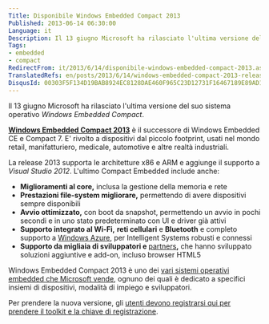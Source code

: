 ```yaml
---
Title: Disponibile Windows Embedded Compact 2013
Published: 2013-06-14 06:30:00
Language: it
Description: Il 13 giugno Microsoft ha rilasciato l'ultima versione del suo sistema operativo Windows Embedded Compact . Windows Embedded Compact 2013 è il successore di Windows Embedded CE e Compact 7. E' rivolto a dispositivi dal piccolo footprint, usati nel mondo retail, manifatturiero, medicale, automotive e altre realtà industriali. La release 2013 supporta le architetture x86 e ARM e aggiunge il supporto a Visual Studio 2012 . L'ultimo Compact Embedded include anche
Tags:
- embedded
- compact
RedirectFrom: it/2013/6/14/disponibile-windows-embedded-compact-2013.aspx
TranslatedRefs: en/posts/2013/6/14/windows-embedded-compact-2013-released.md
DisqusId: 00303F5F134D19BAB8924EC8128DAE460F965C23D12731F16467189E89AD1453
---
```

Il 13 giugno Microsoft ha rilasciato l'ultima versione del suo sistema operativo *Windows Embedded Compact*.

**<a href="http://www.microsoft.com/en-us/news/features/2013/jun13/06-13EmbeddedCompactGA.aspx" target="_blank">Windows Embedded Compact 2013</a>** è il successore di Windows Embedded CE e Compact 7. E' rivolto a dispositivi dal piccolo footprint, usati nel mondo retail, manifatturiero, medicale, automotive e altre realtà industriali.

La release 2013 supporta le architetture x86 e ARM e aggiunge il supporto a *Visual Studio 2012*. L'ultimo Compact Embedded include anche:

*   <span style="font-weight: bold;">Miglioramenti al core,</span>
inclusa la gestione della memoria e rete
*   <span style="font-weight: bold;">Prestazioni file-system
migliorare,</span> permettendo di avere dispositivi sempre
disponibili
*   <span style="font-weight: bold;">Avvio ottimizzato,</span> con
boot da snapshot, permettendo un avvio in pochi secondi e in uno
stato predeterminato con UI e driver già attivi
*   <span style="font-weight: bold;">Supporto integrato al
Wi-Fi,</span> **reti cellulari** e
    **Bluetooth** e completo supporto a <a href="http://www.windowsazure.com/en-us/" target="_blank"><span>Windows Azure</span></a>, per Intelligent
Systems robusti e connessi
*   <span style="font-weight: bold;">Supporto da migliaia di
sviluppatori e </span> <a href="http://www.microsoft.com/windowsembedded/en-us/partners.aspx" target="_blank"><span style="text-decoration: underline;">partners</span></a><span style="font-weight: bold;">,</span> che hanno sviluppato soluzioni
aggiuntive e add-on, incluso browser HTML5

Windows Embedded Compact 2013 è uno dei <a href="http://www.zdnet.com/microsoft-updates-its-windows-embedded-roadmap-embedded-8-handheld-is-alive-7000007405/" target="_blank">vari sistemi operativi embedded che Microsoft vende</a>, ognuno dei quali è dedicato a specifici insiemi di dispositivi, modalità di impiego e sviluppatori.

Per prendere la nuova versione, gli <a href="http://www.microsoft.com/windowsembedded/en-us/downloads.aspx" target="_parent">utenti devono registrarsi qui per prendere il toolkit e la chiave di registrazione</a>.